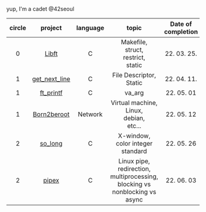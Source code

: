 yup, I'm a cadet @42seoul

| circle |                                          project                                           | language |               topic                | Date of completion |
| :----: | :----------------------------------------------------------------------------------------: | :------: | :--------------------------------: | :----------------: |
|   0    |         <a href="https://github.com/mtae616/42_cursus/tree/master/libft">Libft</a>         |    C     | Makefile, <br /> struct, <br /> restrict, <br /> static |    22. 03. 25.     |
|   1    | <a href="https://github.com/mtae616/42_cursus/tree/master/get_next_line">get_next_line</a> |    C     |      File Descriptor, <br /> Static       |    22. 04. 11.     |
|   1    |     <a href="https://github.com/mtae616/42_cursus/tree/master/ft_printf">ft_printf</a>     |    C     |               va_arg               |     22. 05. 01     |
|   1    |   <a href="https://github.com/mtae616/42_cursus/tree/master/Born2beroot">Born2beroot</a>   | Network |       Virtual machine, <br /> Linux, <br /> debian, <br /> etc...        |     22. 05. 12     |
|	2	 | <a href="https://github.com/mtae616/42_cursus/tree/master/so_long">so_long</a> | C | X-window, <br /> color integer standard | 22. 05. 26 |
| 2 |  <a href="https://github.com/mtae616/42_cursus/tree/master/pipex">pipex</a> | C | Linux pipe, <br /> redirection, <br /> multiprocessing, <br /> blocking vs nonblocking vs async | 22. 06. 03 |